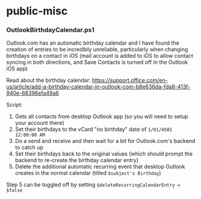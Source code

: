 # public-misc

### OutlookBirthdayCalendar.ps1

Outlook.com has an automatic birthday calendar and I have found the creation of entries to be incredibly unreliable, particularly when changing birthdays on a contact in iOS (mail account is added to iOS to allow contact syncing in both directions, and Save Contacts is turned off in the Outlook iOS app)

Read about the birthday calendar: https://support.office.com/en-us/article/add-a-birthday-calendar-in-outlook-com-b8e636da-fda8-413f-940e-68396efa49a6

Script:

1. Gets all contacts from desktop Outlook app (so you will need to setup your account there)
2. Set their birthdays to the vCard "no birthday" date of `1/01/4501 12:00:00 AM`
3. Do a send and receive and then wait for a bit for Outlook.com's backend to catch up
4. Set their birthdays back to the original values (which should prompt the backend to re-create the birthday calendar entry)
5. Delete the additional automatic recurring event that desktop Outlook creates in the normal calendar (titled `$subject's Birthday`)

Step 5 can be toggled off by setting `$deleteRecurringCalendarEntry = $false`
